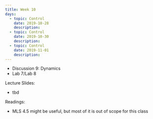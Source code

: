 ```yaml
---
title: Week 10
days:
  - topic: Control
    date: 2019-10-28
    description: 
  - topic: Control
    date: 2019-10-30
    description: 
  - topic: Control
    date: 2019-11-01
    description: 
---
```


- Discussion 9: Dynamics
- Lab 7/Lab 8

Lecture Slides:
- tbd

Readings:
- MLS 4.5 might be useful, but most of it is out of scope for this class


